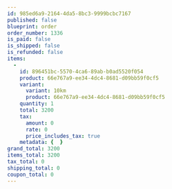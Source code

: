 ```yaml
---
id: 985ed6a9-2164-4da5-8bc3-9999bcbc7167
published: false
blueprint: order
order_number: 1336
is_paid: false
is_shipped: false
is_refunded: false
items:
  -
    id: 896451bc-5570-4ca6-89ab-b0ad5520f054
    product: 66e767a9-ee34-4dc4-8681-d09bb59f0cf5
    variant:
      variant: 10km
      product: 66e767a9-ee34-4dc4-8681-d09bb59f0cf5
    quantity: 1
    total: 3200
    tax:
      amount: 0
      rate: 0
      price_includes_tax: true
    metadata: {  }
grand_total: 3200
items_total: 3200
tax_total: 0
shipping_total: 0
coupon_total: 0
---
```

